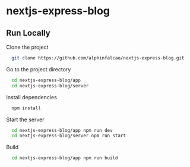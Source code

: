 # nextjs-express-blog

## Run Locally

Clone the project

```bash
  git clone https://github.com/alphinfalcao/nextjs-express-blog.git
```

Go to the project directory

```bash
  cd nextjs-express-blog/app
  cd nextjs-express-blog/server
```

Install dependencies

```bash
  npm install
```

Start the server

```bash
  cd nextjs-express-blog/app npm run dev
  cd nextjs-express-blog/server npm run start
```

Build

```bash
  cd nextjs-express-blog/app npm run build
```
